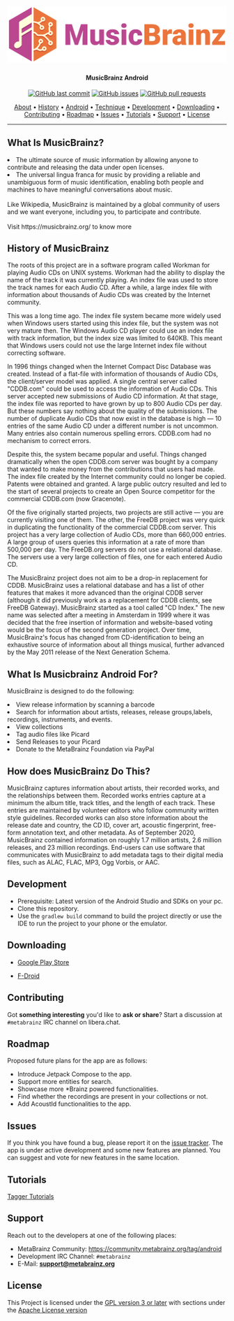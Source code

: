 <h1 align="center">
  <br>
  <a href="https://github.com/metabrainz/musicbrainz-android/archive/master.zip"><img src="https://github.com/metabrainz/metabrainz-logos/blob/master/logos/MusicBrainz/SVG/MusicBrainz_logo.svg" alt="MusicBrainz Android"></a>
</h1>

<h4 align="center">MusicBrainz Android</h4>

<p align="center">
    <a href="https://github.com/metabrainz/musicbrainz-android/commits/master">
    <img src="https://img.shields.io/github/last-commit/metabrainz/musicbrainz-android.svg?style=flat-square&logo=github&logoColor=white"
         alt="GitHub last commit"></a>
    <a href="https://github.com/metabrainz/musicbrainz-android/issues">
    <img src="https://img.shields.io/github/issues-raw/metabrainz/musicbrainz-android.svg?style=flat-square&logo=github&logoColor=white"
         alt="GitHub issues"></a>
    <a href="https://github.com/metabrainz/musicbrainz-android/pulls">
    <img src="https://img.shields.io/github/issues-pr-raw/metabrainz/musicbrainz-android.svg?style=flat-square&logo=github&logoColor=white"
         alt="GitHub pull requests"></a>
</p>
      
<p align="center">
  <a href="#what-is-musicbrainz">About</a> •
  <a href="#history-of-musicbrainz">History</a> •
  <a href="#what-is-musicbrainz-android-for">Android</a> •
  <a href="#how-does-musicbrainz-do-this">Technique</a> •
  <a href="#development">Development</a> •
  <a href="#downloading">Downloading</a> •
  <a href="#contributing">Contributing</a> •
  <a href="roadmap">Roadmap</a> • 
  <a href="#issues">Issues</a> •
  <a href="#tutorials">Tutorials</a> •
  <a href="#support">Support</a> •
  <a href="#license">License</a>
</p>

---

## What Is MusicBrainz?
<li>The ultimate source of music information by allowing anyone to contribute and releasing the data under open licenses.</li>
    <li>The universal lingua franca for music by providing a reliable and unambiguous form of music identification, enabling both people and machines to have meaningful conversations about music.</li>
    <br>
    Like Wikipedia, MusicBrainz is maintained by a global community of users and we want everyone, including you, to participate and contribute.
    <br><br>
    Visit https://musicbrainz.org/ to know more

## History of MusicBrainz
The roots of this project are in a software program called Workman for playing Audio CDs on UNIX systems. Workman had the ability to display the name of the track it was currently playing. An index file was used to store the track names for each Audio CD. After a while, a large index file with information about thousands of Audio CDs was created by the Internet community.

This was a long time ago. The index file system became more widely used when Windows users started using this index file, but the system was not very mature then. The Windows Audio CD player could use an index file with track information, but the index size was limited to 640KB. This meant that Windows users could not use the large Internet index file without correcting software.

In 1996 things changed when the Internet Compact Disc Database was created. Instead of a flat-file with information of thousands of Audio CDs, the client/server model was applied. A single central server called "CDDB.com" could be used to access the information of Audio CDs. This server accepted new submissions of Audio CD information. At that stage, the index file was reported to have grown by up to 800 Audio CDs per day. But these numbers say nothing about the quality of the submissions. The number of duplicate Audio CDs that now exist in the database is high — 10 entries of the same Audio CD under a different number is not uncommon. Many entries also contain numerous spelling errors. CDDB.com had no mechanism to correct errors.

Despite this, the system became popular and useful. Things changed dramatically when the open CDDB.com server was bought by a company that wanted to make money from the contributions that users had made. The index file created by the Internet community could no longer be copied. Patents were obtained and granted. A large public outcry resulted and led to the start of several projects to create an Open Source competitor for the commercial CDDB.com (now Gracenote).

Of the five originally started projects, two projects are still active — you are currently visiting one of them. The other, the FreeDB project was very quick in duplicating the functionality of the commercial CDDB.com server. This project has a very large collection of Audio CDs, more than 660,000 entries. A large group of users queries this information at a rate of more than 500,000 per day. The FreeDB.org servers do not use a relational database. The servers use a very large collection of files, one for each entered Audio CD.

The MusicBrainz project does not aim to be a drop-in replacement for CDDB. MusicBrainz uses a relational database and has a list of other features that makes it more advanced than the original CDDB server (although it did previously work as a replacement for CDDB clients, see FreeDB Gateway). MusicBrainz started as a tool called "CD Index." The new name was selected after a meeting in Amsterdam in 1999 where it was decided that the free insertion of information and website-based voting would be the focus of the second generation project. Over time, MusicBrainz's focus has changed from CD-identification to being an exhaustive source of information about all things musical, further advanced by the May 2011 release of the Next Generation Schema.

## What Is Musicbrainz Android For?
MusicBrainz is designed to do the following:

<li> View release information by scanning a barcode</li>
<li> Search for information about artists, releases, release groups,labels, recordings, instruments, and events.</li>
<li> View collections</li>
<li> Tag audio files like Picard</li>
<li> Send Releases to your Picard</li>
<li> Donate to the MetaBrainz Foundation via PayPal</li>

## How does MusicBrainz Do This?

MusicBrainz captures information about artists, their recorded works, and the relationships between them. Recorded works entries capture at a minimum the album title, track titles, and the length of each track. These entries are maintained by volunteer editors who follow community written style guidelines. Recorded works can also store information about the release date and country, the CD ID, cover art, acoustic fingerprint, free-form annotation text, and other metadata. As of September 2020, MusicBrainz contained information on roughly 1.7 million artists, 2.6 million releases, and 23 million recordings. End-users can use software that communicates with MusicBrainz to add metadata tags to their digital media files, such as ALAC, FLAC, MP3, Ogg Vorbis, or AAC.

## Development
	    
* Prerequisite: Latest version of the Android Studio and SDKs on your pc.
* Clone this repository.
* Use the `gradlew build` command to build the project directly or use the IDE to run the project to your phone or the emulator.

## Downloading

* [Google Play Store](https://play.google.com/store/apps/details?id=org.metabrainz.android)
	    
* [F-Droid](https://f-droid.org/en/packages/org.metabrainz.android/)
	    
## Contributing
	  
Got **something interesting** you'd like to **ask or share**? Start a discussion at `#metabrainz` IRC channel on libera.chat.

## Roadmap

Proposed future plans for the app are as follows:

- Introduce Jetpack Compose to the app.
- Support more entities for search.
- Showcase more \*Brainz powered functionalities.
- Find whether the recordings are present in your collections or not.
- Add AcoustId functionalities to the app.
	    
## Issues
	  
If you think you have found a bug, please report it on the [issue tracker](https://tickets.metabrainz.org/projects/MOBILE/issues). The app is under active development and some new features are planned. You can suggest and vote for new features in the same location.

## Tutorials

[Tagger Tutorials](https://picard-docs.musicbrainz.org/en/tutorials/android_app.html)
	    
## Support

Reach out to the developers at one of the following places:

- MetaBrainz Community: https://community.metabrainz.org/tag/android
- Development IRC Channel: `#metabrainz`
- E-Mail: **support@metabrainz.org**

## License

This Project is licensed under the [GPL version 3 or later](https://www.gnu.org/licenses/gpl-3.0.html) with sections under the [Apache License version](https://www.apache.org/licenses/LICENSE-2.0.html) 
